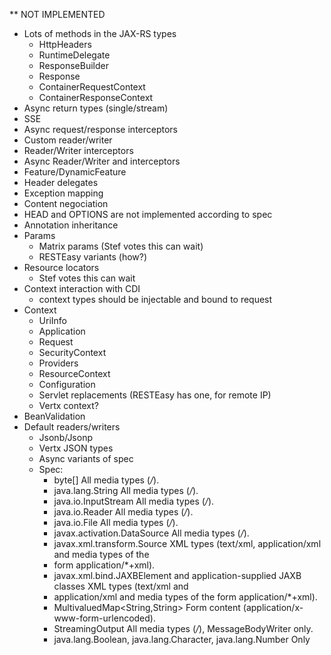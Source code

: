** NOT IMPLEMENTED

- Lots of methods in the JAX-RS types
    - HttpHeaders
    - RuntimeDelegate
    - ResponseBuilder
    - Response
    - ContainerRequestContext
    - ContainerResponseContext
- Async return types (single/stream)
- SSE
- Async request/response interceptors
- Custom reader/writer
- Reader/Writer interceptors
- Async Reader/Writer and interceptors
- Feature/DynamicFeature
- Header delegates
- Exception mapping
- Content negociation
- HEAD and OPTIONS are not implemented according to spec
- Annotation inheritance
- Params
    - Matrix params (Stef votes this can wait)
    - RESTEasy variants (how?)
- Resource locators
    - Stef votes this can wait
- Context interaction with CDI
    - context types should be injectable and bound to request
- Context
    - UriInfo
    - Application
    - Request
    - SecurityContext
    - Providers
    - ResourceContext
    - Configuration
    - Servlet replacements (RESTEasy has one, for remote IP)
    - Vertx context?
- BeanValidation
- Default readers/writers
    - Jsonb/Jsonp
    - Vertx JSON types
    - Async variants of spec
    - Spec:
        - byte[] All media types (*/*).
        - java.lang.String All media types (*/*).
        - java.io.InputStream All media types (*/*).
        - java.io.Reader All media types (*/*).
        - java.io.File All media types (*/*).
        - javax.activation.DataSource All media types (*/*).
        - javax.xml.transform.Source XML types (text/xml, application/xml and media types of the
        - form application/*+xml).
        - javax.xml.bind.JAXBElement and application-supplied JAXB classes XML types (text/xml and
        - application/xml and media types of the form application/*+xml).
        - MultivaluedMap<String,String> Form content (application/x-www-form-urlencoded).
        - StreamingOutput All media types (*/*), MessageBodyWriter only.
        - java.lang.Boolean, java.lang.Character, java.lang.Number Only
